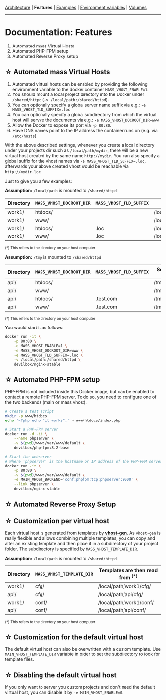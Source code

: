 [Architecture](architecture.md) |
**Features** |
[Examples](examples.md) |
[Environment variables](environment-variables.md) |
[Volumes](volumes.md)

---

# Documentation: Features


1. Automated mass Virtual Hosts
2. Automated PHP-FPM setup
3. Automated Reverse Proxy setup


## ☆ Automated mass Virtual Hosts

1. Automated virtual hosts can be enabled by providing the following environment variable to the docker container `MASS_VHOST_ENABLE=1`.
2. You should mount a local project directory into the Docker under `/shared/httpd` (`-v /local/path:/shared/httpd`).
3. You can optionally specify a global server name suffix via e.g.: `-e MASS_VHOST_TLD_SUFFIX=.loc`
4. You can optionally specify a global subdirectory from which the virtual host will servve the documents via e.g.: `-e MASS_VHOST_DOCROOT_DIR=www`
5. Allow the Docker to expose its port via `-p 80:80`.
6. Have DNS names point to the IP address the container runs on (e.g. via `/etc/hosts`)

With the above described settings, whenever you create a local directory under your projects dir
such as `/local/path/mydir`, there will be a new virtual host created by the same name
`http://mydir`. You can also specify a global suffix for the vhost names via
`-e MASS_VHOST_TLD_SUFFIX=.loc`, afterwards your above created vhost would be reachable via
`http://mydir.loc`.

Just to give you a few examples:

**Assumption:** `/local/path` is mounted to `/shared/httpd`

| Directory | `MASS_VHOST_DOCROOT_DIR` | `MASS_VHOST_TLD_SUFFIX` | Serving from <sup>(*)</sup> | Via                  |
|-----------|--------------------------|-------------------------|--------------------------|----------------------|
| work1/    | htdocs/                  |                         | /local/path/work1/htdocs | http://work1         |
| work1/    | www/                     |                         | /local/path/work1/www    | http://work1         |
| work1/    | htdocs/                  | .loc                    | /local/path/work1/htdocs | http://work1.loc     |
| work1/    | www/                     | .loc                    | /local/path/work1/www    | http://work1.loc     |

<sub>(*) This refers to the directory on your host computer</sub>

**Assumption:** `/tmp` is mounted to `/shared/httpd`

| Directory | `MASS_VHOST_DOCROOT_DIR` | `MASS_VHOST_TLD_SUFFIX` | Serving from <sup>(*)</sup> | Via                  |
|-----------|--------------------------|-------------------------|--------------------------|----------------------|
| api/      | htdocs/                  |                         | /tmp/api/htdocs          | http://api           |
| api/      | www/                     |                         | /tmp/api/www             | http://api           |
| api/      | htdocs/                  | .test.com               | /tmp/api/htdocs          | http://api.test.com  |
| api/      | www/                     | .test.com               | /tmp/api/www             | http://api.test.com  |

<sub>(*) This refers to the directory on your host computer</sub>

You would start it as follows:

```bash
docker run -it \
    -p 80:80 \
    -e MASS_VHOST_ENABLE=1 \
    -e MASS_VHOST_DOCROOT_DIR=www \
    -e MASS_VHOST_TLD_SUFFIX=.loc \
    -v /local/path:/shared/httpd \
    devilbox/nginx-stable
```


## ☆ Automated PHP-FPM setup

PHP-FPM is not included inside this Docker image, but can be enabled to contact a remote PHP-FPM server. To do so, you need to configure one of the two backends (main or mass vhost).
```bash
# Create a test script
mkdir -p www/htdocs
echo '<?php echo "it works";' > www/htdocs/index.php

# Start a PHP-FPM server
docker run -d -it \
    --name phpserver \
    -v $(pwd)/www:/var/www/default \
    devilbox/php-fpm:8.2-base

# Start the webserver
# Where 'phpserver' is the hostname or IP address of the PHP-FPM server
docker run -it \
    -p 80:80 \
    -v $(pwd)/www:/var/www/default \
    -e MAIN_VHOST_BACKEND='conf:phpfpm:tcp:phpserver:9000' \
    --link phpserver \
    devilbox/nginx-stable
```


## ☆ Automated Reverse Proxy Setup



## ☆ Customization per virtual host

Each virtual host is generated from templates by **[vhost-gen](https://github.com/devilbox/vhost-gen/tree/master/etc/templates)**. As `vhost-gen` is really flexible and allows combining multiple templates, you can copy and alter an existing template and then place it in a subdirectory of your project folder. The subdirectory is specified by `MASS_VHOST_TEMPLATE_DIR`.

**Assumption:** `/local/path` is mounted to `/shared/httpd`

| Directory | `MASS_VHOST_TEMPLATE_DIR` | Templates are then read from <sup>(*)</sup> |
|-----------|------------------|------------------------------|
| work1/    | cfg/             | /local/path/work1/cfg/       |
| api/      | cfg/             | /local/path/api/cfg/         |
| work1/    | conf/            | /local/path/work1/conf/      |
| api/      | conf/            | /local/path/api/conf/        |

<sub>(*) This refers to the directory on your host computer</sub>


## ☆ Customization for the default virtual host

The default virtual host can also be overwritten with a custom template. Use `MAIN_VHOST_TEMPLATE_DIR` variable in order to set the subdirectory to look for template files.


## ☆ Disabling the default virtual host

If you only want to server you custom projects and don't need the default virtual host, you can disable it by `-e MAIN_VHOST_ENABLE=0`.
